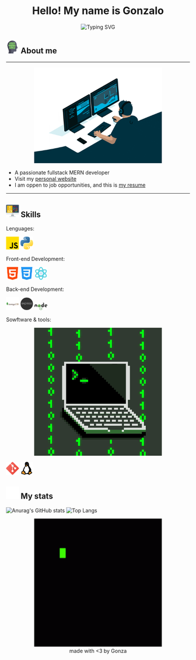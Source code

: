 <h1 align="center">
  Hello! My name is Gonzalo
</h1>

<p align='center'>
  <img src="https://readme-typing-svg.herokuapp.com?font=Fira+Code&pause=1000&random=false&width=435&lines=Welcome+to+my+github+profile!;Fullstack+MERN+developer;Computer+Engineering+student" alt="Typing SVG">
</p>

## <img src="./image/programmer.png"  width="35"> About me

------------

<div align="center">
  <img src="./image/programming.gif" alt="Descripción del GIF" style="margin-left: auto; margin-right: auto; width: 350px;">
</div>

- A passionate fullstack MERN developer
- Visit my [personal website](https://personal-web-two-eta.vercel.app/)
- I am oppen to job opportunities, and this is [my resume](https://drive.google.com/file/d/1886-T-SVw5JwlD2ulGFNVs4M5iAB6akz/view?usp=sharing)

------------

## <img src="./image/coding.png"  width="35"> Skills

Lenguages: 

<img src="./image/js.png"  width="35"> <img src="./image/python.png"  width="35"> 

Front-end Development:

<img src="./image/html-5.png"  width="35"> <img src="./image/css-3.png"  width="35"> <img src="./image/science.png"  width="35"> 

Back-end Development:

<img src="./image/1012822_code_development_logo_mongodb_programming_icon.png"  width="35"> <img src="./image/express-js.png"  width="35"> <img src="./image/node-js.png"  width="35"> 

Sowftware & tools:

<div align="center">
  <img src="./image/programmer.gif" alt="Descripción del GIF" style="margin-left: auto; margin-right: auto; width: 350px;">
</div>


<img src="./image/2993773_git_social media_icon.png"  width="35"> <img src="./image/linux.png"  width="35">

## <img src="./image/github-icon.png"  width="35"> My stats

![Anurag's GitHub stats](https://github-readme-stats.vercel.app/api?username=gonzavh17&hide=contribs,prs) 
![Top Langs](https://github-readme-stats.vercel.app/api/top-langs/?username=gonzavh17&layout=compact)

<div align="center">
  <img src="./image/code-coding.gif" alt="Descripción del GIF" style="margin-left: auto; margin-right: auto; width: 350px;">
</div>

<div align="center">
  made with <3 by Gonza
</div>
